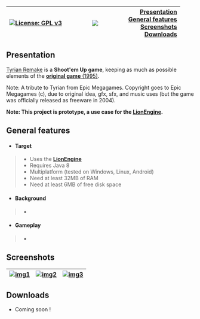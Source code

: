 | [![License: GPL v3](https://img.shields.io/badge/License-GPL%20v3-blue.svg)](https://www.gnu.org/licenses/gpl-3.0) | <a href="http://www.b3dgs.com/v7/page.php?lang=en&section=tyrian_remake"><img src="http://www.b3dgs.com/v7/projects/tyrian_remake/tyrian_remake.jpg" hspace=65/></a> | [Presentation](#presentation)<br>[General features](#general-features)<br>[Screenshots](#screenshots)<br>[Downloads](#downloads) |
|:---|:---:|---:|

## Presentation

[Tyrian Remake](http://www.b3dgs.com/v7/page.php?lang=en&section=tyrian_remake) is a __Shoot'em Up game__, keeping as much as possible elements of the [__original game__ (1995)](http://en.wikipedia.org/wiki/Tyrian_%28video_game%29).

Note: A tribute to Tyrian from Epic Megagames. Copyright goes to Epic Megagames (c), due to original idea, gfx, sfx, and music uses (but the game was officially released as freeware in 2004). 

**Note: This project is prototype, a use case for the [__LionEngine__](https://github.com/b3dgs/lionengine).**

## General features

* #### __Target__
>  * Uses the [__LionEngine__](http://www.b3dgs.com/v7/page.php?lang=en&section=lionengine)
>  * Requires Java 8
>  * Multiplatform (tested on Windows, Linux, Android)
>  * Need at least 32MB of RAM
>  * Need at least 6MB of free disk space

* #### __Background__
>  * 

* #### __Gameplay__
>  * 

## Screenshots

| [![img1](http://www.b3dgs.com/v7/projects/tyrian_remake/screens/mini/1.png)](http://www.b3dgs.com/v7/projects/tyrian_remake/screens/1.png) | [![img2](http://www.b3dgs.com/v7/projects/tyrian_remake/screens/mini/7.png)](http://www.b3dgs.com/v7/projects/tyrian_remake/screens/7.png) | [![img3](http://www.b3dgs.com/v7/projects/tyrian_remake/screens/mini/8.png)](http://www.b3dgs.com/v7/projects/tyrian_remake/screens/8.png)
|---|---|---|

## Downloads

* Coming soon !
